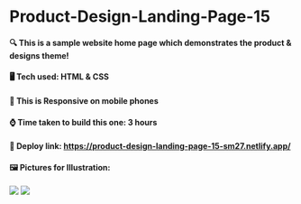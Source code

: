 # Product-Design-Landing-Page-15

#### 🔍 This is a sample website home page which demonstrates the product & designs theme!

#### 🖥️ Tech used: HTML & CSS

#### 📱 This is Responsive on mobile phones

#### ⌚ Time taken to build this one: 3 hours

#### 📎 Deploy link: **https://product-design-landing-page-15-sm27.netlify.app/**

#### 🖼️ Pictures for Illustration:
![](https://cdn.discordapp.com/attachments/663324452934778880/1030222498991710299/Web_capture_14-10-2022_22530_product-design-landing-page-15-sm27.netlify.app.jpeg)
![](https://cdn.discordapp.com/attachments/663324452934778880/1030222507090919444/Screenshot_20221014-022608.jpg)
